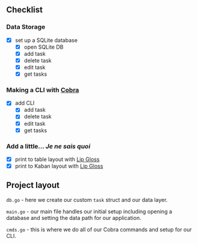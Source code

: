 ## Checklist

### Data Storage
- [x] set up a SQLite database
    - [x] open SQLite DB
    - [x] add task
    - [x] delete task
    - [x] edit task
    - [x] get tasks

### Making a CLI with [Cobra][cobra]
- [x] add CLI
    - [x] add task
    - [x] delete task
    - [x] edit task
    - [x] get tasks

### Add a little... *Je ne sais quoi*
- [x] print to table layout with [Lip Gloss][lipgloss]
- [x] print to Kaban layout with [Lip Gloss][lipgloss]

## Project layout

`db.go` - here we create our custom `task` struct and our data layer.

`main.go` - our main file handles our initial setup including opening a
database and setting the data path for our application.

`cmds.go` - this is where we do all of our Cobra commands and setup for our CLI.

[lipgloss]: https://github.com/charmbracelet/lipgloss
[cobra]: https://github.com/spf13/cobra
